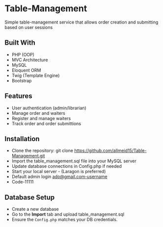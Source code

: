 # Table-Management
Simple table-management service that allows order creation and submitting based on user sessions 

## Built With 
- PHP (OOP)
- MVC Architecture
- MySQL
- Eloquent ORM 
- Twig (Template Engine)
- Bootstrap

## Features 
- User authentication (admin/librarian)
- Manage order and waiters
- Register and manage waiters
- Track order and order submittions 
  
## Installation
- Clone the repository: git clone https://github.com/allmeid15/Table-Management.git
- Import the table_management.sql file into your MySQL server
- Update database connections in Config.php if needed
- Start your local server - (Laragon is preferred)
- Default admin login ado@gmail.com-username
- Code-11111

## Database Setup 
- Create a new database
- Go to the **Import** tab and upload table_management.sql
- Ensure the `Config.php` matches your DB credentials.
